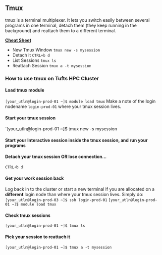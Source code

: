 ## Tmux
tmux is a terminal multiplexer. 
It lets you switch easily between several programs in one terminal, detach them (they keep running in the background) and reattach them to a different terminal.

**[Cheat Sheet](https://tmuxcheatsheet.com/)**

- New Tmux Window `tmux new -s mysession`
- Detach it `CTRL+b d`
- List Sessions `tmux ls`
- Reattach Session `tmux a -t mysession`

### How to use tmux on Tufts HPC Cluster

#### Load tmux module
`[your_utln@login-prod-01 ~]$ module load tmux`
Make a note of the login nodename `login-prod-01` where your tmux session lives.

#### Start your tmux session
`[your_utln@login-prod-01 ~]$ tmux new -s mysession

#### Start your Interactive session inside the tmux session, and run your programs

#### Detach your tmux session OR lose connection...
`CTRL+b d`
#### Get your work session back
Log back in to the cluster or start a new terminal
If you are allocated on a **different** login node than where your tmux session lives. Simply do: 
`[your_utln@login-prod-03 ~]$ ssh login-prod-01`
`[your_utln@login-prod-01 ~]$ module load tmux`

#### Check tmux sessions
`[your_utln@login-prod-01 ~]$ tmux ls`

#### Pick your session to reattach it
`[your_utln@login-prod-01 ~]$ tmux a -t mysession`
